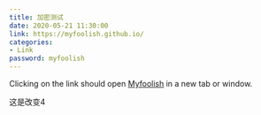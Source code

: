 ```yaml
---
title: 加密测试
date: 2020-05-21 11:30:00
link: https://myfoolish.github.io/
categories:
- Link
password: myfoolish
---
```


Clicking on the link should open [Myfoolish](https://myfoolish.github.io/) in a new tab or window.

这是改变4